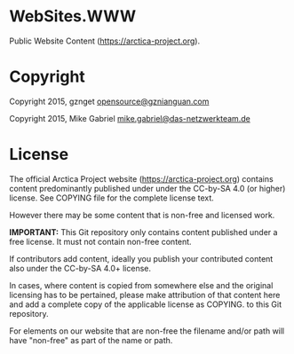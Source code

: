 # WebSites.WWW
Public Website Content (https://arctica-project.org).

# Copyright

Copyright 2015, gznget <opensource@gznianguan.com>

Copyright 2015, Mike Gabriel <mike.gabriel@das-netzwerkteam.de>

# License

The official Arctica Project website (https://arctica-project.org)
contains content predominantly published under under the CC-by-SA 4.0 (or
higher) license. See COPYING file for the complete license text.

However there may be some content that is non-free and licensed work.

**IMPORTANT:** This Git repository only contains content published
under a free license. It must not contain non-free content.

If contributors add content, ideally you publish your contributed content
also under the CC-by-SA 4.0+ license.

In cases, where content is copied from somewhere else and the original
licensing has to be pertained, please make attribution of that content here
and add a complete copy of the applicable license as COPYING.<other-license>
to this Git repository.

For elements on our website that are non-free the filename and/or path
will have "non-free" as part of the name or path.
